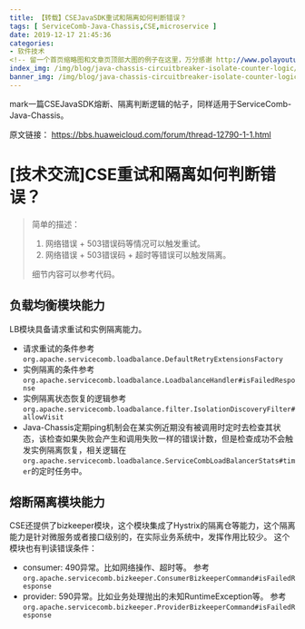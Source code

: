 ```yaml
---
title: 【转载】CSEJavaSDK重试和隔离如何判断错误？
tags: [ ServiceComb-Java-Chassis,CSE,microservice ]
date: 2019-12-17 21:45:36
categories:
- 软件技术
<!-- 留一个首页缩略图和文章页顶部大图的例子在这里，万分感谢 http://www.polayoutu.com ~  : ) -->
index_img: /img/blog/java-chassis-circuitbreaker-isolate-counter-logic/banner.jpg
banner_img: /img/blog/java-chassis-circuitbreaker-isolate-counter-logic/banner.jpg
---
```

mark一篇CSEJavaSDK熔断、隔离判断逻辑的帖子，同样适用于ServiceComb-Java-Chassis。

原文链接： https://bbs.huaweicloud.com/forum/thread-12790-1-1.html
<!-- more -->

# [技术交流]CSE重试和隔离如何判断错误？

> 简单的描述：
> 
> 1. 网络错误 + 503错误码等情况可以触发重试。
> 2. 网络错误 + 503错误码 + 超时等错误可以触发隔离。
>
> 细节内容可以参考代码。

## 负载均衡模块能力

LB模块具备请求重试和实例隔离能力。

- 请求重试的条件参考`org.apache.servicecomb.loadbalance.DefaultRetryExtensionsFactory`
- 实例隔离的条件参考`org.apache.servicecomb.loadbalance.LoadbalanceHandler#isFailedResponse`
- 实例隔离状态恢复的逻辑参考`org.apache.servicecomb.loadbalance.filter.IsolationDiscoveryFilter#allowVisit`
- Java-Chassis定期ping机制会在某实例近期没有被调用时定时去检查其状态，该检查如果失败会产生和调用失败一样的错误计数，但是检查成功不会触发实例隔离恢复，相关逻辑在`org.apache.servicecomb.loadbalance.ServiceCombLoadBalancerStats#timer`的定时任务中。

## 熔断隔离模块能力

CSE还提供了bizkeeper模块，这个模块集成了Hystrix的隔离仓等能力，这个隔离能力是针对微服务或者接口级别的，在实际业务系统中，发挥作用比较少。 这个模块也有判读错误条件：

- consumer: 490异常。比如网络操作、超时等。 参考`org.apache.servicecomb.bizkeeper.ConsumerBizkeeperCommand#isFailedResponse`
- provider: 590异常。比如业务处理抛出的未知RuntimeException等。 参考`org.apache.servicecomb.bizkeeper.ProviderBizkeeperCommand#isFailedResponse`
